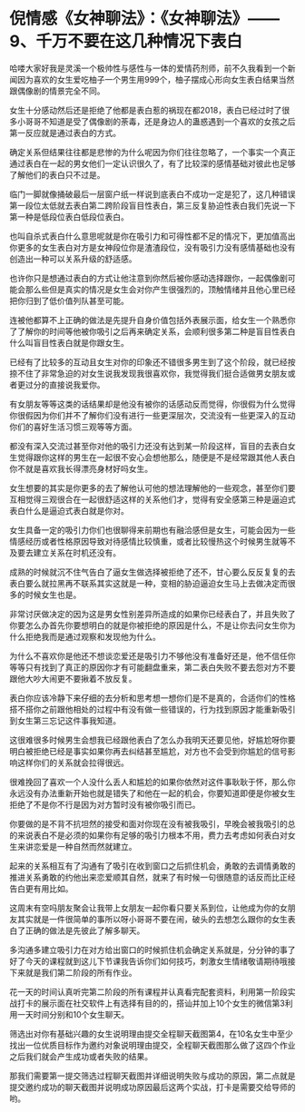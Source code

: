 # 倪情感《女神聊法》：《女神聊法》——9、千万不要在这几种情况下表白

哈喽大家好我是灵溪一个极帅性与感性与一体的爱情药剂师，前不久我看到一个新闻因为喜欢的女生爱吃柚子一个男生用999个，柚子摆成心形向女生表白结果当然跟偶像剧的情景完全不同。

女生十分感动然后还是拒绝了他都是表白惹的祸现在都2018，表白已经过时了很多小哥哥不知道是受了偶像剧的荼毒，还是身边人的蛊惑遇到一个喜欢的女孩之后第一反应就是通过表白的方式。

确定关系但结果往往都是悲惨的为什么呢因为你们往往忽略了，一个事实一个真正通过表白在一起的男女他们一定认识很久了，有了比较深的感情基础对彼此也足够了解他们的表白只不过是。

临门一脚就像捅破最后一层窗户纸一样说到底表白不成功一定是犯了，这几种错误第一段位太低就去表白第二跨阶段盲目性表白，第三反复胁迫性表白我们先说一下第一种是低段位表白低段位表白。

也叫自杀式表白什么意思呢就是你在吸引力和可得性都不足的情况下，更加值高出你更多的女生表白对方是女神段位你是渣渣段位，没有吸引力没有感情基础也没有创造出一种可以关系升级的舒适感。

也许你只是想通过表白的方式让他注意到你然后被你感动选择跟你，一起偶像剧可能会那么些但是真实的情况是女生会对你产生很强烈的，顶触情绪并且他心里已经把你归到了低价值列队甚至可能。

连被他都算不上正确的做法是先提升自身价值包括外表展示面，给女生一个熟悉你了了解你的时间等他被你吸引之后再来确定关系，会顺利很多第二种是盲目性表白什么叫盲目性表白就是你跟女生。

已经有了比较多的互动且女生对你的印象还不错很多男生到了这个阶段，就已经按捺不住了非常急迫的对女生说我发现我很喜欢你，我觉得我们挺合适做男女朋友或者更过分的直接说我爱你。

有女朋友等等这类的话结果却是他没有被你的话感动反而觉得，你很假为什么觉得你很假因为你们并不了解你们没有进行一些更深层次，交流没有一些更深入的互动你们的喜好生活习惯三观等等方面。

都没有深入交流过甚至你对他的吸引力还没有达到某一阶段这样，盲目的去表白女生觉得跟你这样的男生在一起很不安心会想他那么，随便是不是经常跟其他人表白你不就是喜欢我长得漂亮身材好吗女生。

女生想要的其实是你更多的去了解他认可他的想法理解他的一些观念，甚至你们要互相觉得三观很合在一起很舒适这样的关系他们才，觉得有安全感第三种是逼迫式表白什么是逼迫式表白就是你对。

女生具备一定的吸引力你们也很聊得来前期也有融洽感但是女生，可能会因为一些情感经历或者性格原因导致对待感情比较慎重，或者比较慢热这个时候男生就等不及要去建立关系在时机还没有。

成熟的时候就沉不住气告白了逼女生做选择被拒绝了还不，甘心要么反反复复的去表白要么就拉黑再不联系其实这就是一种，变相的胁迫逼迫女生马上去做决定而很多的时候女生也是。

非常讨厌做决定的因为这是男女性别差异所造成的如果你已经表白了，并且失败了你要怎么办首先你要想明白的就是你被拒绝的原因是什么，不是让你去问女生你为什么拒绝我而是通过观察和发现他为什么。

为什么不喜欢你是他还不想谈恋爱还是吸引力不够他没有准备好还是，他不信任你等等只有找到了真正的原因你才有可能翻盘重来，第二表白失败不要去怨对方不要跟他大吵大闹更不要揪着不放反复。

表白你应该冷静下来仔细的去分析和思考想一想你们是不是真的，合适你们的性格搭不搭你之前跟他相处的过程中有没有做一些错误的，行为找到原因才能重新吸引到女生第三忘记这件事我知道。

这很难很多时候男生会想我已经跟他表白了怎么办我明天还要见他，好尴尬呀你要明白被拒绝已经是事实如果你再去纠结甚至尴尬，对方也不会受到你尴尬的信号影响这样你们的关系就会拉得很远。

很难挽回了喜欢一个人没什么丢人和尴尬的如果你依然对这件事耿耿于怀，那么你永远没有办法重新开始也就是错失了和他在一起的机会，你要知道即便是你被女生拒绝了不是你不行是因为对方暂时没有被你吸引而已。

你要做的是不背不抗坦然的接受和面对你现在没有被我吸引，早晚会被我吸引的总的来说表白不是必须的如果你有足够的吸引力根本不用，费力去考虑如何表白对女生来讲恋爱是一种自然而然就建立。

起来的关系相互有了沟通有了吸引在收到窗口之后抓住机会，勇敢的去调情勇敢的推进关系勇敢的约他出来恋爱顺其自然，就来了有时候一句很随意的话反而比正经告白更有用比如。

这周末有空吗朋友聚会让我带上女朋友一起你看只要关系到位，让他成为你的女朋友其实就是一件很简单的事所以呀小哥哥不要在闹，破头的去想怎么跟你的女生表白了正确的做法是先彼此了解多聊天。

多沟通多建立吸引力在对方给出窗口的时候抓住机会确定关系就是，分分钟的事了好了今天的课程就到这儿下节课我告诉你们如何技巧，刺激女生情绪敬请期待哦接下来就是我们第二阶段的所有作业。

花一天的时间认真听完第二阶段的所有课程并认真看完配套资料，利用第一阶段实战打卡的展示面在社交软件上有选择有目的的，搭讪并加上10个女生的微信第3利用一天时间分别和10个女生聊天。

筛选出对你有基础兴趣的女生说明理由提交全程聊天截图第4，在10名女生中至少找出一位优质目标作为邀约对象说明理由提交，全程聊天截图那么做了这四个作业之后我们就会产生成功或者失败的结果。

那我们需要第一提交筛选过程聊天截图并详细说明失败与成功的原因，第二点就是提交邀约成功的聊天截图并说明成功原因最后这两个实战，打卡是需要交给导师的哟。

